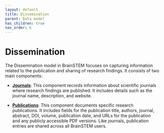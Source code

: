```yaml
---
layout: default
title: Dissemination
parent: Data model
has_children: true
nav_order: 6
---
```


# Dissemination

The Dissemination model in BrainSTEM focuses on capturing information related to the publication and sharing of research findings. It consists of two main components:

- [**Journals**]({{site.baseurl}}/datamodel/dissemination/journals): This component records information about scientific journals where research findings are published. It includes details such as the journal name, description, and website.

- [**Publications**]({{site.baseurl}}/datamodel/dissemination/publications): This component documents specific research publications. It includes fields for the publication title, authors, journal, abstract, DOI, volume, publication date, and URLs for the publication and any publicly accessible PDF versions. Like journals, publication entries are shared across all BrainSTEM users.